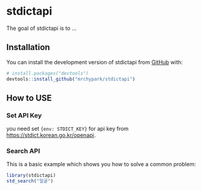 
# stdictapi

<!-- badges: start -->
<!-- badges: end -->

The goal of stdictapi is to ...

## Installation

You can install the development version of stdictapi from [GitHub](https://github.com/) with:

``` r
# install.packages("devtools")
devtools::install_github("mrchypark/stdictapi")
```

## How to USE

### Set API Key

you need set `{env: STDICT_KEY}` for api key from <https://stdict.korean.go.kr/openapi>.

### Search API

This is a basic example which shows you how to solve a common problem:

``` r
library(stdictapi)
std_search("얼굴")
```

